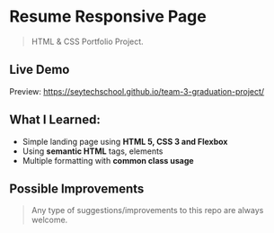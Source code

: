 # Resume Responsive Page

> HTML & CSS Portfolio Project.

## Live Demo

Preview: https://seytechschool.github.io/team-3-graduation-project/

## What I Learned:

- Simple landing page using **HTML 5, CSS 3 and Flexbox**
- Using **semantic HTML** tags, elements
- Multiple formatting with **common class usage**

## Possible Improvements

> Any type of suggestions/improvements to this repo are always welcome.
